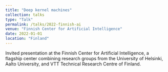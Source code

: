 ```yaml
---
title: "Deep kernel machines"
collection: talks
type: "Talk"
permalink: /talks/2022-finnish-ai
venue: "Finnish Center for Artificial Intelligence"
date: 2022-01-01
location: "Finland"
---
```


Invited presentation at the Finnish Center for Artificial Intelligence, a flagship center combining research groups from the University of Helsinki, Aalto University, and VTT Technical Research Centre of Finland. 